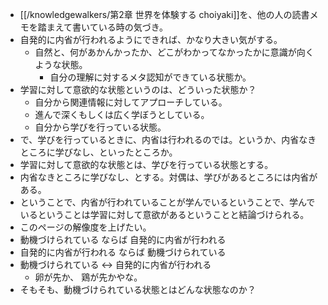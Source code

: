 - [[/knowledgewalkers/第2章 世界を体験する choiyaki]]を、他の人の読書メモを踏まえて書いている時の気づき。
- 自発的に内省が行われるようにできれば、かなり大きい気がする。
	- 自然と、何があかんかったか、どこがわかってなかったかに意識が向くような状態。
		- 自分の理解に対するメタ認知ができている状態か。
- 学習に対して意欲的な状態というのは、どういった状態か？
	- 自分から関連情報に対してアプローチしている。
	- 進んで深くもしくは広く学ぼうとしている。
	- 自分から学びを行っている状態。
- で、学びを行っているときに、内省は行われるのでは。というか、内省なきところに学びなし、といったところか。
- 学習に対して意欲的な状態とは、学びを行っている状態とする。
- 内省なきところに学びなし、とする。対偶は、学びがあるところには内省がある。
- ということで、内省が行われていることが学んでいるということで、学んでいるということは学習に対して意欲があるということと結論づけられる。
- このページの解像度を上げたい。
- 動機づけられている ならば 自発的に内省が行われる
- 自発的に内省が行われる ならば 動機づけられている
- 動機づけられている ↔ 自発的に内省が行われる
	- 卵が先か、 鶏が先かやな。
- そもそも、動機づけられている状態とはどんな状態なのか？